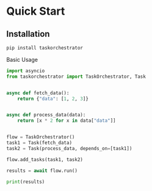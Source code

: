 # Quick Start

## Installation
```bash
pip install taskorchestrator
```

Basic Usage

```python
import asyncio
from taskorchestrator import TaskOrchestrator, Task


async def fetch_data():
    return {"data": [1, 2, 3]}


async def process_data(data):
    return [x * 2 for x in data["data"]]


flow = TaskOrchestrator()
task1 = Task(fetch_data)
task2 = Task(process_data, depends_on=[task1])

flow.add_tasks(task1, task2)

results = await flow.run()

print(results)
``` 